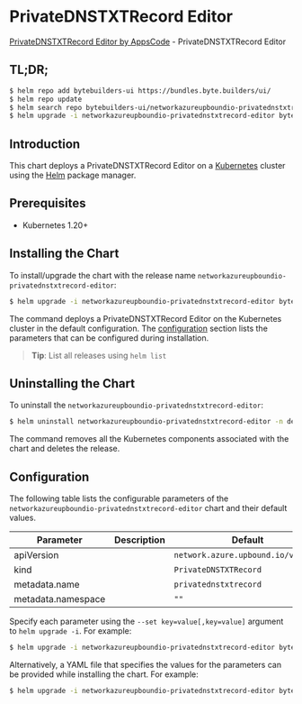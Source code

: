 # PrivateDNSTXTRecord Editor

[PrivateDNSTXTRecord Editor by AppsCode](https://byte.builders) - PrivateDNSTXTRecord Editor

## TL;DR;

```bash
$ helm repo add bytebuilders-ui https://bundles.byte.builders/ui/
$ helm repo update
$ helm search repo bytebuilders-ui/networkazureupboundio-privatednstxtrecord-editor --version=v0.4.18
$ helm upgrade -i networkazureupboundio-privatednstxtrecord-editor bytebuilders-ui/networkazureupboundio-privatednstxtrecord-editor -n default --create-namespace --version=v0.4.18
```

## Introduction

This chart deploys a PrivateDNSTXTRecord Editor on a [Kubernetes](http://kubernetes.io) cluster using the [Helm](https://helm.sh) package manager.

## Prerequisites

- Kubernetes 1.20+

## Installing the Chart

To install/upgrade the chart with the release name `networkazureupboundio-privatednstxtrecord-editor`:

```bash
$ helm upgrade -i networkazureupboundio-privatednstxtrecord-editor bytebuilders-ui/networkazureupboundio-privatednstxtrecord-editor -n default --create-namespace --version=v0.4.18
```

The command deploys a PrivateDNSTXTRecord Editor on the Kubernetes cluster in the default configuration. The [configuration](#configuration) section lists the parameters that can be configured during installation.

> **Tip**: List all releases using `helm list`

## Uninstalling the Chart

To uninstall the `networkazureupboundio-privatednstxtrecord-editor`:

```bash
$ helm uninstall networkazureupboundio-privatednstxtrecord-editor -n default
```

The command removes all the Kubernetes components associated with the chart and deletes the release.

## Configuration

The following table lists the configurable parameters of the `networkazureupboundio-privatednstxtrecord-editor` chart and their default values.

|     Parameter      | Description |                    Default                    |
|--------------------|-------------|-----------------------------------------------|
| apiVersion         |             | <code>network.azure.upbound.io/v1beta1</code> |
| kind               |             | <code>PrivateDNSTXTRecord</code>              |
| metadata.name      |             | <code>privatednstxtrecord</code>              |
| metadata.namespace |             | <code>""</code>                               |


Specify each parameter using the `--set key=value[,key=value]` argument to `helm upgrade -i`. For example:

```bash
$ helm upgrade -i networkazureupboundio-privatednstxtrecord-editor bytebuilders-ui/networkazureupboundio-privatednstxtrecord-editor -n default --create-namespace --version=v0.4.18 --set apiVersion=network.azure.upbound.io/v1beta1
```

Alternatively, a YAML file that specifies the values for the parameters can be provided while
installing the chart. For example:

```bash
$ helm upgrade -i networkazureupboundio-privatednstxtrecord-editor bytebuilders-ui/networkazureupboundio-privatednstxtrecord-editor -n default --create-namespace --version=v0.4.18 --values values.yaml
```
